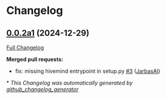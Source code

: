 # Changelog

## [0.0.2a1](https://github.com/JarbasHiveMind/hivemind-sqlite-database/tree/0.0.2a1) (2024-12-29)

[Full Changelog](https://github.com/JarbasHiveMind/hivemind-sqlite-database/compare/0.0.1...0.0.2a1)

**Merged pull requests:**

- fix: missing hivemind entrypoint in setup.py [\#3](https://github.com/JarbasHiveMind/hivemind-sqlite-database/pull/3) ([JarbasAl](https://github.com/JarbasAl))



\* *This Changelog was automatically generated by [github_changelog_generator](https://github.com/github-changelog-generator/github-changelog-generator)*
